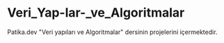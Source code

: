 # Veri_Yap-lar-_ve_Algoritmalar
Patika.dev "Veri yapıları ve Algoritmalar" dersinin projelerini içermektedir.
